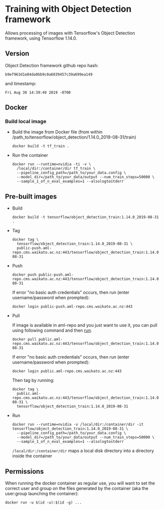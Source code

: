 # Training with Object Detection framework

Allows processing of images with Tensorflow's Object Detection framework, using Tensorflow 1.14.0.

## Version

Object Detection framework github repo hash:

```
b9ef963d1e84da0bb9c0a6039457c39a699ea149
```

and timestamp:

```
Fri Aug 30 14:39:49 2019 -0700
```

## Docker

### Build local image

* Build the image from Docker file (from within /path_to/tensorflow/object_detection/1.14.0_2019-08-31/train)

  ```commandline
  docker build -t tf_train .
  ```

* Run the container

  ```commandline
  docker run --runtime=nvidia -ti -v \
    /local/dir:/container/dir tf_train \
    --pipeline_config_path=/path_to/your_data.config \
    --model_dir=/path_to/your_data/output --num_train_steps=50000 \
    --sample_1_of_n_eval_examples=1 --alsologtostderr
  ```

## Pre-built images

* Build

  ```commandline
  docker build -t tensorflow/object_detection_train:1.14.0_2019-08-31 .
  ```
  
* Tag

  ```commandline
  docker tag \
    tensorflow/object_detection_train:1.14.0_2019-08-31 \
    public-push.aml-repo.cms.waikato.ac.nz:443/tensorflow/object_detection_train:1.14.0_2019-08-31
  ```
  
* Push

  ```commandline
  docker push public-push.aml-repo.cms.waikato.ac.nz:443/tensorflow/object_detection_train:1.14.0_2019-08-31
  ```
  If error "no basic auth credentials" occurs, then run (enter username/password when prompted):
  
  ```commandline
  docker login public-push.aml-repo.cms.waikato.ac.nz:443
  ```
  
* Pull

  If image is available in aml-repo and you just want to use it, you can pull using following command and then [run](#run).

  ```commandline
  docker pull public.aml-repo.cms.waikato.ac.nz:443/tensorflow/object_detection_train:1.14.0_2019-08-31
  ```
  If error "no basic auth credentials" occurs, then run (enter username/password when prompted):
  
  ```commandline
  docker login public.aml-repo.cms.waikato.ac.nz:443
  ```
  Then tag by running:
  
  ```commandline
  docker tag \
    public.aml-repo.cms.waikato.ac.nz:443/tensorflow/object_detection_train:1.14.0_2019-08-31 \
    tensorflow/object_detection_train:1.14.0_2019-08-31
  ```

* <a name="run">Run</a>

  ```commandline
  docker run --runtime=nvidia -v /local/dir:/container/dir -it tensorflow/object_detection_train:1.14.0_2019-08-31 \
    --pipeline_config_path=/path_to/your_data.config \
    --model_dir=/path_to/your_data/output --num_train_steps=50000 \
    --sample_1_of_n_eval_examples=1 --alsologtostderr
  ```
  `/local/dir:/container/dir` maps a local disk directory into a directory inside the container


## Permissions

When running the docker container as regular use, you will want to set the correct
user and group on the files generated by the container (aka the user:group launching
the container):

```commandline
docker run -u $(id -u):$(id -g) ...
```
